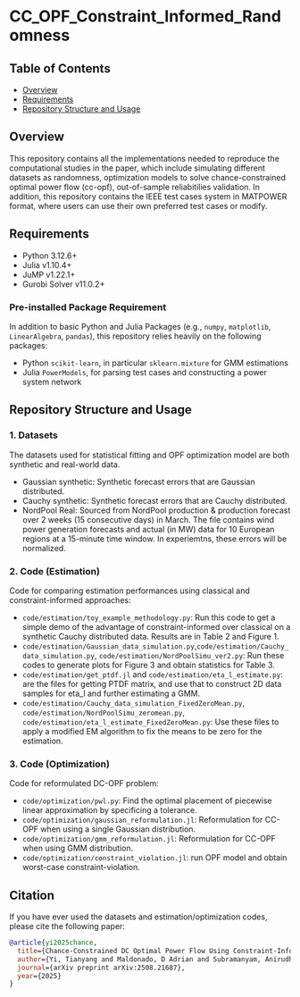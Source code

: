 # CC_OPF_Constraint_Informed_Randomness

## Table of Contents
- [Overview](#overview)
- [Requirements](#requirements)
- [Repository Structure and Usage](#repository-structure-and-usage)

## Overview

This repository contains all the implementations needed to reproduce the computational studies in the paper, which include simulating different datasets as randomness, optimization models to solve chance-constrained optimal power flow (cc-opf), out-of-sample reliabitilies validation. In addition, this repository contains the IEEE test cases system in MATPOWER format, where users can use their own preferred test cases or modify.

## Requirements

- Python 3.12.6+
- Julia v1.10.4+
- JuMP v1.22.1+
- Gurobi Solver v11.0.2+

### Pre-installed Package Requirement
In addition to basic Python and Julia Packages (e.g., `numpy`, `matplotlib`, `LinearAlgebra`, `pandas`), this repository relies heavily on the following packages:
- Python `scikit-learn`, in particular `sklearn.mixture` for GMM estimations
- Julia `PowerModels`, for parsing test cases and constructing a power system network

## Repository Structure and Usage

### 1. Datasets

The datasets used for statistical fitting and OPF optimization model are both synthetic and real-world data.
- Gaussian synthetic: Synthetic forecast errors that are Gaussian distributed.  
- Cauchy synthetic: Synthetic forecast errors that are Cauchy distributed.
- NordPool Real: Sourced from NordPool production & production forecast over 2 weeks (15 consecutive days) in March. The file contains wind power generation forecasts and actual (in MW) data for 10 European regions at a 15-minute time window. In experiemtns, these errors will be normalized. 

### 2. Code (Estimation)
Code for comparing estimation performances using classical and constraint-informed approaches:
- `code/estimation/toy_example_methodology.py`: Run this code to get a simple demo of the advantage of constraint-informed over classical on a synthetic Cauchy distributed data. Results are in Table 2 and Figure 1. 
- `code/estimation/Gaussian_data_simulation.py`,`code/estimation/Cauchy_data_simulation.py`, `code/estimation/NordPoolSimu_ver2.py`: Run these codes to generate plots for Figure 3 and obtain statistics for Table 3. 
- `code/estimation/get_ptdf.jl` and `code/estimation/eta_l_estimate.py`: are the files for getting PTDF matrix, and use that to construct 2D data samples for eta_l and further estimating a GMM.
- `code/estimation/Cauchy_data_simulation_FixedZeroMean.py`, `code/estimation/NordPoolSimu_zeromean.py`, `code/estimation/eta_l_estimate_FixedZeroMean.py`: Use these files to apply a modified EM algorithm to fix the means to be zero for the estimation.

### 3. Code (Optimization)
Code for reformulated DC-OPF problem: 
- `code/optimization/pwl.py`: Find the optimal placement of piecewise linear approximation by specificing a tolerance.
- `code/optimization/gaussian_reformulation.jl`: Reformulation for CC-OPF when using a single Gaussian distribution.
- `code/optimization/gmm_reformulation.jl`: Reformulation for CC-OPF when using GMM distribution.
- `code/optimization/constraint_violation.jl`: run OPF model and obtain worst-case constraint-violation.


## Citation
If you have ever used the datasets and estimation/optimization codes, please cite the following paper: 
```bibtex
@article{yi2025chance,
  title={Chance-Constrained DC Optimal Power Flow Using Constraint-Informed Statistical Estimation},
  author={Yi, Tianyang and Maldonado, D Adrian and Subramanyam, Anirudh},
  journal={arXiv preprint arXiv:2508.21687},
  year={2025}
}
